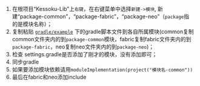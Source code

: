 1. 在根项目“Kessoku-Lib”上`右键`，在右键菜单中选择`新建->模块`, 新建“package-common”，“package-fabric”，“package-neo”（`package`指的是模块名称）；
2. 复制粘贴 [`gradle/example`](./gradle/example) 下的gradle脚本文件到各自所属模块(common复制common文件夹内的到`package-common`模块，fabric复制fabric文件夹内的到`package-fabric`，neo复制neo文件夹内的到`package-neo`)；
3. 检查 settings.gradle是否添加了刚才的模块，没有添加即可；
4. 同步gradle
5. 如果要添加模块依赖请用`moduleImplementation(project("模块名-common"))`
6. 最后在fabric和neo添加include